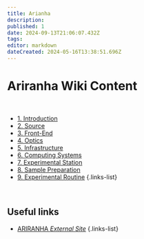 ```yaml
---
title: Arianha
description: 
published: 1
date: 2024-09-13T21:06:07.432Z
tags: 
editor: markdown
dateCreated: 2024-05-16T13:38:51.696Z
---
```


# Ariranha Wiki Content
<br>

- [1. Introduction](/Beamlines/Ariranha/ari_intro)
- [2. Source](/Beamlines/Ariranha/ari_source)
- [3. Front-End](/Beamlines/Ariranha/ari_frontend)
- [4. Optics](/Beamlines/Ariranha/ari_optics)
- [5. Infrastructure](/Beamlines/Ariranha/ari_infra)
- [6. Computing Systems](/Beamlines/Ariranha/ari_comp_systems)
- [7. Experimental Station](/Beamlines/Ariranha/ari_exp_station)
- [8. Sample Preparation](/Beamlines/Ariranha/ari_sample_prep)
- [9. Experimental Routine](/Beamlines/Ariranha/ari_exp_routine)
{.links-list}

<br>

## Useful links

- [ARIRANHA *External Site*]()
{.links-list}